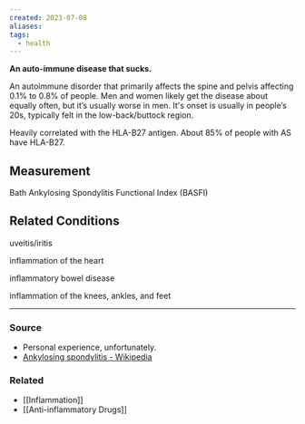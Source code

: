 ```yaml
---
created: 2023-07-08
aliases: 
tags:
  - health
---
```

**An auto-immune disease that sucks.**

An autoimmune disorder that primarily affects the spine and pelvis affecting 0.1% to 0.8% of people. Men and women likely get the disease about equally often, but it’s usually worse in men. It's onset is usually in people’s 20s, typically felt in the low-back/buttock region.

Heavily correlated with the HLA-B27 antigen. About 85% of people with AS have HLA-B27.

## Measurement

Bath Ankylosing Spondylitis Functional Index (BASFI)

## Related Conditions

uveitis/iritis

inflammation of the heart

inflammatory bowel disease

inflammation of the knees, ankles, and feet

---

### Source
- Personal experience, unfortunately.
- [Ankylosing spondylitis - Wikipedia](https://en.wikipedia.org/wiki/Ankylosing_spondylitis)

### Related
- [[Inflammation]] 
- [[Anti-inflammatory Drugs]]
